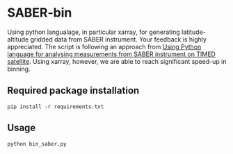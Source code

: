 # SABER-bin
Using python langualage, in particular xarray, for generating latitude-altitude gridded data from SABER instrument. Your feedback is highly appreciated. The script is following an approach from [Using Python language for analysing measurements from SABER instrument on TIMED satellite](http://home.uni-leipzig.de/jacobi/docs/2009_LIM_1.pdf). Using xarray, however, we are able to reach significant speed-up in binning.

## Required package installation
`pip install -r requirements.txt`

## Usage
`python bin_saber.py`
